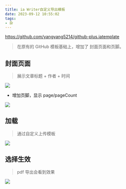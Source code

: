 ```yaml
---
title: ia Writer自定义导出模板
date: 2023-09-12 10:55:02
tags:
- 杂 
---
```


https://github.com/yangyang5214/github-plus.iatemplate

> 在原有的 GitHub 模板基础上，增加了 封面页面和页脚。

## 封面页面

> 展示文章标题 + 作者 + 时间

![](./../images/12b42a4fd9fe4f358c2a4c0cbea77794.png)
<!--more-->

- 增加页脚，显示 page/pageCount

![](./../images/7b2d6fe0f2724f45ab20eb9ece9f1294.png)

## 加载

> 通过自定义上传模板

![](./../images/b1521893953c488e927662bd268fad31.png)

## 选择生效

> pdf 导出会看到效果

![](./../images/bde2c31a02f64da99dc722fccb834c87.png)
